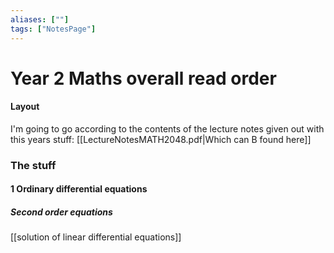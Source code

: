 ```yaml
---
aliases: [""]
tags: ["NotesPage"]
---
```


# Year 2 Maths overall read order
#### Layout
I'm going to go according to the contents of the lecture notes given out with this years stuff:    [[LectureNotesMATH2048.pdf|Which can B found here]]

### The stuff

#### 1 Ordinary differential equations
##### Second order equations
[[solution of linear differential equations]]